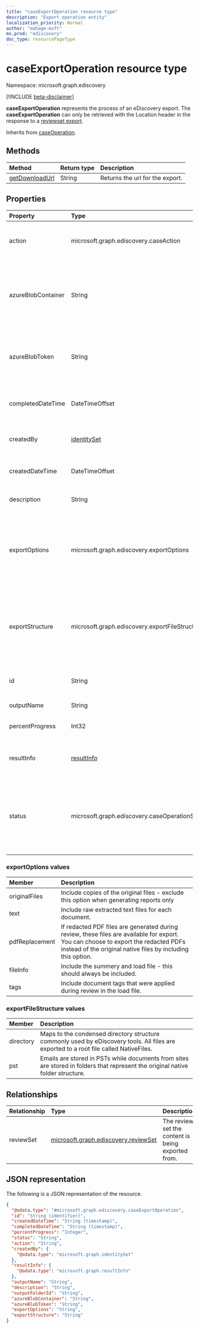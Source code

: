 ```yaml
---
title: "caseExportOperation resource type"
description: "Export operation entity"
localization_priority: Normal
author: "mahage-msft"
ms.prod: "ediscovery"
doc_type: resourcePageType
---
```


# caseExportOperation resource type

Namespace: microsoft.graph.ediscovery

[!INCLUDE [beta-disclaimer](../../includes/beta-disclaimer.md)]

**caseExportOperation** represents the process of an eDiscovery export.  The **caseExportOperation** can only be retrieved with the Location header in the response to a [reviewset export](../api/ediscovery-reviewset-export.md).

Inherits from [caseOperation](../resources/ediscovery-caseoperation.md).

## Methods

|Method|Return type|Description|
|:---|:---|:---|
|[getDownloadUrl](../api/ediscovery-caseexportoperation-getdownloadurl.md)|String| Returns the url for the export.|

## Properties

|Property|Type|Description|
|:---|:---|:---|
|action|microsoft.graph.ediscovery.caseAction| The type of operation - `contentExport`. Inherited from [caseOperation](../resources/ediscovery-caseoperation.md).|
|azureBlobContainer|String| The name of the Azure storage location where the export will be stored. This only applies to exports stored in your own Azure storage location. |
|azureBlobToken|String| The SAS token for the Azure storage location.  This only applies to exports stored in your own Azure storage location. |
|completedDateTime|DateTimeOffset| The date and time the export was completed.  Inherited from [caseOperation](../resources/ediscovery-caseoperation.md)|
|createdBy|[identitySet](../resources/identityset.md)| The user who initiated the export operation. Inherited from [caseOperation](../resources/ediscovery-caseoperation.md)|
|createdDateTime|DateTimeOffset| The date and time the export was created. Inherited from [caseOperation](../resources/ediscovery-caseoperation.md)|
|description|String| The description provided for the export. |
|exportOptions|microsoft.graph.ediscovery.exportOptions| The options provided for the export. See [reviewSet: export](../api/ediscovery-reviewset-export.md) for more details. Possible values are: `originalFiles`, `text`, `pdfReplacement`, `fileInfo`, `tags`.|
|exportStructure|microsoft.graph.ediscovery.exportFileStructure|The options provided that specify the structure of the export. See [reviewSet: export](../api/ediscovery-reviewset-export.md) for more details. Possible values are: `none`, `directory`, `pst`.|
|id|String| The ID for the operation. Read-only. Inherited from [caseOperation](../resources/ediscovery-caseoperation.md).|
|outputName|String| The name provided for the export.|
|percentProgress|Int32| The progress of the operation. Inherited from [caseOperation](../resources/ediscovery-caseoperation.md)|
|resultInfo|[resultInfo](../resources/resultinfo.md)|Contains success and failure-specific result information. Inherited from [caseOperation](../resources/ediscovery-caseoperation.md)|
|status|microsoft.graph.ediscovery.caseOperationStatus|The status of the case operation. Inherited from [caseOperation](../resources/ediscovery-caseoperation.md). Possible values are: `notStarted`, `submissionFailed`, `running`, `succeeded`, `partiallySucceeded`, `failed`.|

### exportOptions values

|Member| Description |
|:---|:---|
|originalFiles| Include copies of the original files - exclude this option when generating reports only |
|text| Include raw extracted text files for each document. |
|pdfReplacement| If redacted PDF files are generated during review, these files are available for export. You can choose to export the redacted PDFs instead of the original native files by including this option. |
|fileInfo| Include the summery and load file - this should always be included. |
|tags| Include document tags that were applied during review in the load file. |

### exportFileStructure values

|Member| Description |
|:---|:---|
|directory| Maps to the condensed directory structure commonly used by eDiscovery tools. All files are exported to a root file called NativeFiles. |
|pst| Emails are stored in PSTs while documents from sites are stored in folders that represent the original native folder structure. |

## Relationships

|Relationship|Type|Description|
|:---|:---|:---|
|reviewSet|[microsoft.graph.ediscovery.reviewSet](../resources/ediscovery-reviewset.md)| The review set the content is being exported from. |

## JSON representation

The following is a JSON representation of the resource.
<!-- {
  "blockType": "resource",
  "keyProperty": "id",
  "@odata.type": "microsoft.graph.ediscovery.caseExportOperation",
  "baseType": "microsoft.graph.ediscovery.caseOperation",
  "openType": false
}
-->

``` json
{
  "@odata.type": "#microsoft.graph.ediscovery.caseExportOperation",
  "id": "String (identifier)",
  "createdDateTime": "String (timestamp)",
  "completedDateTime": "String (timestamp)",
  "percentProgress": "Integer",
  "status": "String",
  "action": "String",
  "createdBy": {
    "@odata.type": "microsoft.graph.identitySet"
  },
  "resultInfo": {
    "@odata.type": "microsoft.graph.resultInfo"
  },
  "outputName": "String",
  "description": "String",
  "outputFolderId": "String",
  "azureBlobContainer": "String",
  "azureBlobToken": "String",
  "exportOptions": "String",
  "exportStructure": "String"
}
```
